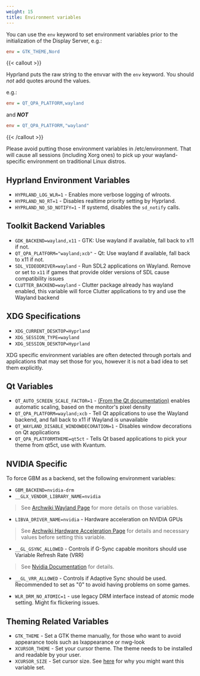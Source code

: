 ```yaml
---
weight: 15
title: Environment variables
---
```


You can use the `env` keyword to set environment variables prior to the
initialization of the Display Server, e.g.:

```ini
env = GTK_THEME,Nord
```

{{< callout >}}

Hyprland puts the raw string to the envvar with the `env` keyword. You should
_not_ add quotes around the values.

e.g.:

```ini
env = QT_QPA_PLATFORM,wayland
```

and _**NOT**_

```ini
env = QT_QPA_PLATFORM,"wayland"
```

{{< /callout >}}

Please avoid putting those environment variables in /etc/environment. That will
cause all sessions (including Xorg ones) to pick up your wayland-specific
environment on traditional Linux distros.

## Hyprland Environment Variables

- `HYPRLAND_LOG_WLR=1` - Enables more verbose logging of wlroots.
- `HYPRLAND_NO_RT=1` - Disables realtime priority setting by Hyprland.
- `HYPRLAND_NO_SD_NOTIFY=1` - If systemd, disables the `sd_notify` calls.

## Toolkit Backend Variables

- `GDK_BACKEND=wayland,x11` - GTK: Use wayland if available, fall back to x11 if
  not.
- `QT_QPA_PLATFORM="wayland;xcb"` - Qt: Use wayland if available, fall back to
  x11 if not.
- `SDL_VIDEODRIVER=wayland` - Run SDL2 applications on Wayland. Remove or set to
  `x11` if games that provide older versions of SDL cause compatibility issues
- `CLUTTER_BACKEND=wayland` - Clutter package already has wayland enabled, this
  variable will force Clutter applications to try and use the Wayland backend

## XDG Specifications

- `XDG_CURRENT_DESKTOP=Hyprland`
- `XDG_SESSION_TYPE=wayland`
- `XDG_SESSION_DESKTOP=Hyprland`

XDG specific environment variables are often detected through portals and
applications that may set those for you, however it is not a bad idea to set
them explicitly.

## Qt Variables

- `QT_AUTO_SCREEN_SCALE_FACTOR=1` -
  [(From the Qt documentation)](https://doc.qt.io/qt-5/highdpi.html) enables
  automatic scaling, based on the monitor's pixel density
- `QT_QPA_PLATFORM=wayland;xcb` - Tell Qt applications to use the Wayland
  backend, and fall back to x11 if Wayland is unavailable
- `QT_WAYLAND_DISABLE_WINDOWDECORATION=1` - Disables window decorations on Qt
  applications
- `QT_QPA_PLATFORMTHEME=qt5ct` - Tells Qt based applications to pick your theme
  from qt5ct, use with Kvantum.

## NVIDIA Specific

To force GBM as a backend, set the following environment variables:

- `GBM_BACKEND=nvidia-drm`
- `__GLX_VENDOR_LIBRARY_NAME=nvidia`

> See
> [Archwiki Wayland Page](https://wiki.archlinux.org/title/Wayland#Requirements)
> for more details on those variables.

- `LIBVA_DRIVER_NAME=nvidia` - Hardware acceleration on NVIDIA GPUs

> See
> [Archwiki Hardware Acceleration Page](https://wiki.archlinux.org/title/Hardware_video_acceleration)
> for details and necessary values before setting this variable.

- `__GL_GSYNC_ALLOWED` - Controls if G-Sync capable monitors should use Variable
  Refresh Rate (VRR)

> See
> [Nvidia Documentation](https://download.nvidia.com/XFree86/Linux-32bit-ARM/375.26/README/openglenvvariables.html)
> for details.

- `__GL_VRR_ALLOWED` - Controls if Adaptive Sync should be used. Recommended to
  set as "0" to avoid having problems on some games.

- `WLR_DRM_NO_ATOMIC=1` - use legacy DRM interface instead of atomic mode
  setting. Might fix flickering issues.

## Theming Related Variables

- `GTK_THEME` - Set a GTK theme manually, for those who want to avoid appearance
  tools such as lxappearance or nwg-look
- `XCURSOR_THEME` - Set your cursor theme. The theme needs to be installed and
  readable by your user.
- `XCURSOR_SIZE` - Set cursor size. See [here](../../FAQ/) for why you might
  want this variable set.
